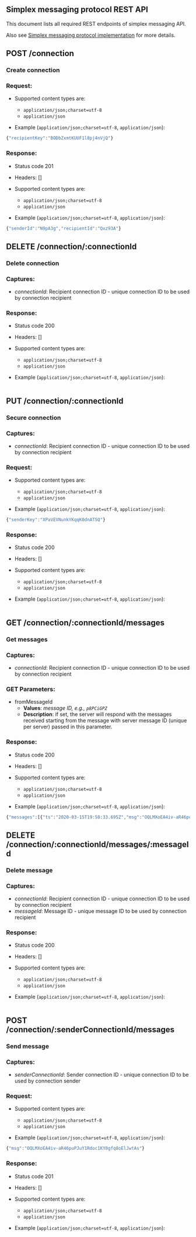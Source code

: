 ## Simplex messaging protocol REST API

This document lists all required REST endpoints of simplex messaging API.

Also see [Simplex messaging protocol implementation](simplex-messaging-implementation.md) for more details.

## POST /connection

### Create connection


### Request:

- Supported content types are:

    - `application/json;charset=utf-8`
    - `application/json`

- Example (`application/json;charset=utf-8`, `application/json`):

```javascript
{"recipientKey":"BODbZxmtKUUF1l8pj4nVjQ"}
```

### Response:

- Status code 201
- Headers: []

- Supported content types are:

    - `application/json;charset=utf-8`
    - `application/json`

- Example (`application/json;charset=utf-8`, `application/json`):

```javascript
{"senderId":"N9pA3g","recipientId":"Qxz93A"}
```

## DELETE /connection/:connectionId

### Delete connection


### Captures:

- *connectionId*: Recipient connection ID - unique connection ID to be used by connection recipient

### Response:

- Status code 200
- Headers: []

- Supported content types are:

    - `application/json;charset=utf-8`
    - `application/json`

- Example (`application/json;charset=utf-8`, `application/json`):

```javascript

```

## PUT /connection/:connectionId

### Secure connection


### Captures:

- *connectionId*: Recipient connection ID - unique connection ID to be used by connection recipient

### Request:

- Supported content types are:

    - `application/json;charset=utf-8`
    - `application/json`

- Example (`application/json;charset=utf-8`, `application/json`):

```javascript
{"senderKey":"XPaVEVNunkYKqqK0dnAT5Q"}
```

### Response:

- Status code 200
- Headers: []

- Supported content types are:

    - `application/json;charset=utf-8`
    - `application/json`

- Example (`application/json;charset=utf-8`, `application/json`):

```javascript

```

## GET /connection/:connectionId/messages

### Get messages


### Captures:

- *connectionId*: Recipient connection ID - unique connection ID to be used by connection recipient

### GET Parameters:

- fromMessageId
     - **Values**: *message ID, e.g., `p8PCiGPZ`*
     - **Description**: if set, the server will respond with the messages received starting from the message with server message ID (unique per server) passed in this parameter.


### Response:

- Status code 200
- Headers: []

- Supported content types are:

    - `application/json;charset=utf-8`
    - `application/json`

- Example (`application/json;charset=utf-8`, `application/json`):

```javascript
{"messages":[{"ts":"2020-03-15T19:58:33.695Z","msg":"OQLMXoEA4iv-aR46puPJuY1Rdoc1KY0gfq8oElJwtAs","connId":"p8PCiGPZ"}],"nextMessageId":null}
```

## DELETE /connection/:connectionId/messages/:messageId

### Delete message


### Captures:

- *connectionId*: Recipient connection ID - unique connection ID to be used by connection recipient
- *messageId*: Message ID - unique message ID to be used by connection recipient

### Response:

- Status code 200
- Headers: []

- Supported content types are:

    - `application/json;charset=utf-8`
    - `application/json`

- Example (`application/json;charset=utf-8`, `application/json`):

```javascript

```

## POST /connection/:senderConnectionId/messages

### Send message


### Captures:

- *senderConnectionId*: Sender connection ID - unique connection ID to be used by connection sender

### Request:

- Supported content types are:

    - `application/json;charset=utf-8`
    - `application/json`

- Example (`application/json;charset=utf-8`, `application/json`):

```javascript
{"msg":"OQLMXoEA4iv-aR46puPJuY1Rdoc1KY0gfq8oElJwtAs"}
```

### Response:

- Status code 201
- Headers: []

- Supported content types are:

    - `application/json;charset=utf-8`
    - `application/json`

- Example (`application/json;charset=utf-8`, `application/json`):

```javascript

```

